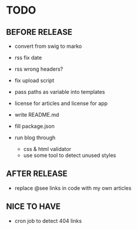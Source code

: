 # TODO

## BEFORE RELEASE
- convert from swig to marko
- rss fix date
- rss wrong headers?
- fix upload script
- pass paths as variable into templates

- license for articles and license for app
- write README.md
- fill package.json
- run blog through
  - css & html validator
  - use some tool to detect unused styles

## AFTER RELEASE
- replace @see links in code with my own articles

## NICE TO HAVE
- cron job to detect 404 links
